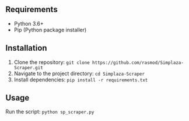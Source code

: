 ## Requirements

- Python 3.6+
- Pip (Python package installer)

## Installation

1. Clone the repository: `git clone https://github.com/rasmod/Simplaza-Scraper.git`
2. Navigate to the project directory: `cd Simplaza-Scraper`
3. Install dependencies: `pip install -r requirements.txt`

## Usage

Run the script: `python sp_scraper.py`
